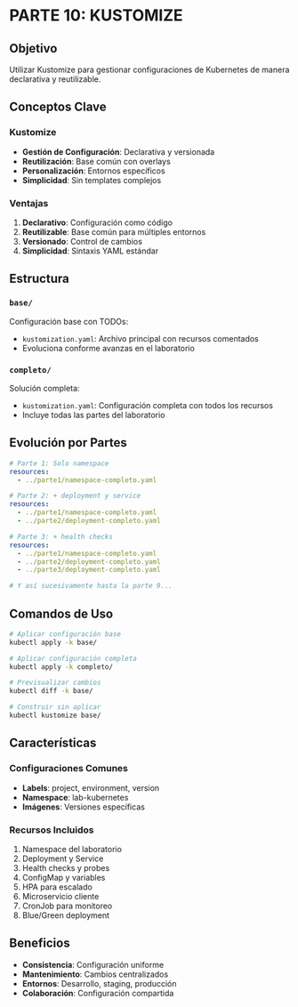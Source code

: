 # PARTE 10: KUSTOMIZE

## Objetivo
Utilizar Kustomize para gestionar configuraciones de Kubernetes de manera declarativa y reutilizable.

## Conceptos Clave

### Kustomize
- **Gestión de Configuración**: Declarativa y versionada
- **Reutilización**: Base común con overlays
- **Personalización**: Entornos específicos
- **Simplicidad**: Sin templates complejos

### Ventajas
1. **Declarativo**: Configuración como código
2. **Reutilizable**: Base común para múltiples entornos
3. **Versionado**: Control de cambios
4. **Simplicidad**: Sintaxis YAML estándar

## Estructura

### `base/`
Configuración base con TODOs:
- `kustomization.yaml`: Archivo principal con recursos comentados
- Evoluciona conforme avanzas en el laboratorio

### `completo/`
Solución completa:
- `kustomization.yaml`: Configuración completa con todos los recursos
- Incluye todas las partes del laboratorio

## Evolución por Partes

```yaml
# Parte 1: Solo namespace
resources:
  - ../parte1/namespace-completo.yaml

# Parte 2: + deployment y service
resources:
  - ../parte1/namespace-completo.yaml
  - ../parte2/deployment-completo.yaml

# Parte 3: + health checks
resources:
  - ../parte1/namespace-completo.yaml
  - ../parte2/deployment-completo.yaml
  - ../parte3/deployment-completo.yaml

# Y así sucesivamente hasta la parte 9...
```

## Comandos de Uso

```bash
# Aplicar configuración base
kubectl apply -k base/

# Aplicar configuración completa
kubectl apply -k completo/

# Previsualizar cambios
kubectl diff -k base/

# Construir sin aplicar
kubectl kustomize base/
```

## Características

### Configuraciones Comunes
- **Labels**: project, environment, version
- **Namespace**: lab-kubernetes
- **Imágenes**: Versiones específicas

### Recursos Incluidos
1. Namespace del laboratorio
2. Deployment y Service
3. Health checks y probes
4. ConfigMap y variables
5. HPA para escalado
6. Microservicio cliente
7. CronJob para monitoreo
8. Blue/Green deployment

## Beneficios

- **Consistencia**: Configuración uniforme
- **Mantenimiento**: Cambios centralizados
- **Entornos**: Desarrollo, staging, producción
- **Colaboración**: Configuración compartida 